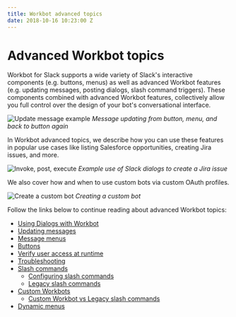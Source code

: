 ```yaml
---
title: Workbot advanced topics
date: 2018-10-16 10:23:00 Z
---
```


# Advanced Workbot topics
Workbot for Slack supports a wide variety of Slack's interactive components (e.g. buttons, menus) as well as advanced Workbot features (e.g. updating messages, posting dialogs, slash command triggers). These components combined with advanced Workbot features, collectively allow you full control over the design of your bot's conversational interface.

![Update message example](~@img/workbot/workbot-update-message/update-message-example.gif)
*Message updating from button, menu, and back to button again*

In Workbot advanced topics, we describe how you can use these features in popular use cases like listing Salesforce opportunities, creating Jira issues, and more.

![Invoke, post, execute](~@img/workbot/workbot-dialogs/invoke-post-execute.gif)
*Example use of Slack dialogs to create a Jira issue*

We also cover how and when to use custom bots via custom OAuth profiles.

![Create a custom bot](~@img/workbot/workbot-slash-commands/create-custom-bot.png)
*Creating a custom bot*

Follow the links below to continue reading about advanced Workbot topics:
* [Using Dialogs with Workbot](/workbot/using-dialogs-with-workbot.md)
* [Updating messages](/workbot/workbot-update-message.md)
* [Message menus](/workbot/workbot-message-menus.md)
* [Buttons](/workbot/workbot-buttons.md)
* [Verify user access at runtime](/workbot/workbot-latebinding.md)
* [Troubleshooting](/workbot/workbot-troubleshooting.md)
* [Slash commands](/workbot/configuring-slash-commands.md)
  * [Configuring slash commands](/workbot/configuring-slash-commands.md)
  * [Legacy slash commands](/workbot/legacy-slash-commands.md)
* [Custom Workbots](/workbot/workbot-custom-bots.md)
    * [Custom Workbot vs Legacy slash commands](/workbot/custom-workbot-vs-legacy-slash-commands.md)
* [Dynamic menus](/workbot/workbot-dynamic-menus.md)
